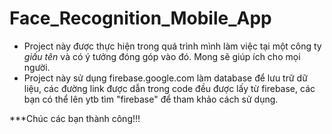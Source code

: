 # Face_Recognition_Mobile_App
- Project này được thực hiện trong quá trình mình làm việc tại một công ty *giấu tên* và có ý tưởng đóng góp vào đó. Mong sẽ giúp ích cho mọi người.
- Project này sử dụng firebase.google.com làm database để lưu trữ dữ liệu, các đường link được dẫn trong code đều được lấy từ firebase, các bạn có thể lên ytb tìm "firebase" để tham khảo cách sử dụng.

***Chúc các bạn thành công!!!
